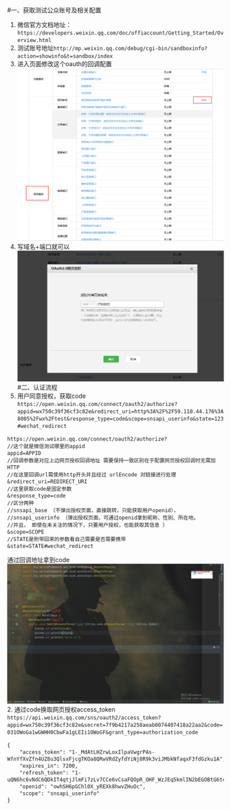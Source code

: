 #一、获取测试公众账号及相关配置
1. 微信官方文档地址：
`https://developers.weixin.qq.com/doc/offiaccount/Getting_Started/Overview.html`
2. 测试账号地址`
http://mp.weixin.qq.com/debug/cgi-bin/sandboxinfo?action=showinfo&t=sandbox/index
`
3. 进入页面修改这个oauth的回调配置
![img.png](static/img.png)
4. 写域名+端口就可以 
![img_1.png](static/img_1.png)
#二、认证流程
1. 用户同意授权，获取code
`https://open.weixin.qq.com/connect/oauth2/authorize?appid=wx750c39f36cf3c82e&redirect_uri=http%3A%2F%2F59.110.44.176%3A8005%2Fwx%2Ftest&response_type=code&scope=snsapi_userinfo&state=123#wechat_redirect`
```text
https://open.weixin.qq.com/connect/oauth2/authorize?
//这个就是微信测试哪里的appid
appid=APPID
//回调参数是对应上边网页授权回调地址 需要保持一致区别在于配置网页授权回调时无需加HTTP
//在这里回调url需使用http开头并且经过 urlEncode 对链接进行处理
&redirect_uri=REDIRECT_URI
//这里获取code是固定参数
&response_type=code
//区分两种 
//snsapi_base （不弹出授权页面，直接跳转，只能获取用户openid），
//snsapi_userinfo （弹出授权页面，可通过openid拿到昵称、性别、所在地。
//并且， 即使在未关注的情况下，只要用户授权，也能获取其信息 ）
&scope=SCOPE 
//STATE是附带回来的参数看自己需要是否需要携带
&state=STATE#wechat_redirect 
```
通过回调地址拿到code
![img_2.png](static/img_2.png)
2. 通过code换取网页授权access_token
   `https://api.weixin.qq.com/sns/oauth2/access_token?appid=wx750c39f36cf3c82e&secret=7f9b4217a258aeab0074407418a22aa2&code=031OWoGa1wGWHH0CbwFa1gLEIi1OWoGF&grant_type=authorization_code`
```text
{
    "access_token": "1-_MdAtLHZrwLoxIlpaVwgrPAs-WfnYfXvZfn4UZ8u3QlsxFjcgTKOa8QRwVRdZyfdYiNj8R9k3viJMbkNfaqxF3fdGzku1A",
    "expires_in": 7200,
    "refresh_token": "1-uQN6hc6vNdC6QDkIT4qtjJlmFi7zLv7CCe6vCsaFQOpR_OHF_WzJEq5kmlIN2bEGOBtG6tciv7L0HAx0QaMr7O4v94o",
    "openid": "owhSH6pGChl0X_yREXk8hwvZHuOc",
    "scope": "snsapi_userinfo"
}
```